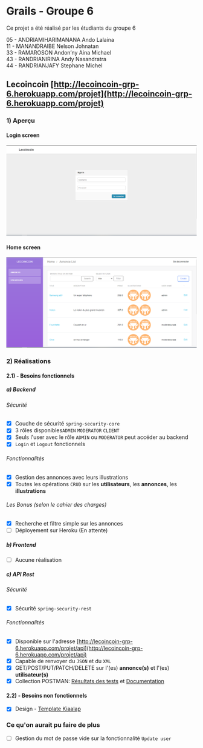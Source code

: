 # Grails - Groupe 6
Ce projet a été réalisé par les étudiants du groupe 6  

05 - ANDRIAMIHARIMANANA Ando Lalaina  
11 - MANANDRAIBE Nelson Johnatan  
33 - RAMAROSON Andon’ny Aina Michael  
43 - RANDRIANIRINA Andy Nasandratra  
44 - RANDRIANJAFY Stephane Michel
## Lecoincoin [http://lecoincoin-grp-6.herokuapp.com/projet](http://lecoincoin-grp-6.herokuapp.com/projet)
### 1) Aperçu
#### Login screen
![Login](Screenshots/Login_Screen.PNG?raw=true "Login")
#### Home screen
![Home](Screenshots/Home_screen.PNG?raw=true "Home")
### 2) Réalisations
#### 2.1) - Besoins fonctionnels
##### a) Backend
###### Sécurité  

- [x] Couche de sécurité `spring-security-core`  
- [x] 3 rôles disponibles`ADMIN` `MODERATOR` `CLIENT`  
- [x] Seuls l'user avec le rôle `ADMIN` ou `MODERATOR` peut accéder au backend  
- [x] `Login` et `Logout` fonctionnels  
###### Fonctionnalités  
- [x] Gestion des annonces avec leurs illustrations  
- [x] Toutes les opérations `CRUD` sur les **utilisateurs**, les **annonces**, les **illustrations**  
###### Les Bonus (selon le cahier des charges)
- [x] Recherche et filtre simple sur les annonces  
- [ ] Déployement sur Heroku (En attente) 
##### b) Frontend
- [ ] Aucune réalisation
##### c) API Rest
###### Sécurité
- [x] Sécurité `spring-security-rest`  
###### Fonctionnalités
- [x] Disponible sur l'adresse [http://lecoincoin-grp-6.herokuapp.com/projet/api](http://lecoincoin-grp-6.herokuapp.com/projet/api)
- [x] Capable de renvoyer du `JSON` et du `XML`
- [X] GET/POST/PUT/PATCH/DELETE sur l'(es) **annonce(s)** et l'(es) **utilisateur(s)**
- [X] Collection POSTMAN: [Résultats des tests](postman/TestResult/ProjetMBDSGroupe6CollectionPM.postman_test_run.json) et [Documentation](postman/Collection/ProjetMBDSGroupe6CollectionPM.postman_collection.json)
#### 2.2) - Besoins non fonctionnels
- [x] Design - [Template Kiaalap](https://github.com/puikinsh/kiaalap)
### Ce qu'on aurait pu faire de plus
- [ ] Gestion du mot de passe vide sur la fonctionnalité `Update user`
